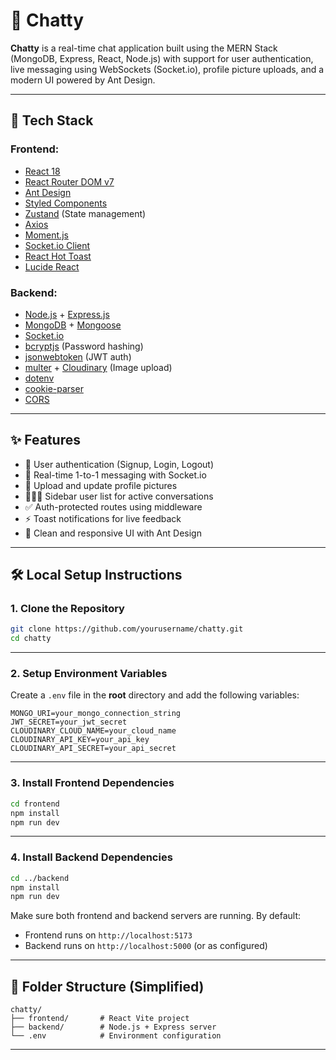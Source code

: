 # 💬 Chatty

**Chatty** is a real-time chat application built using the MERN Stack (MongoDB, Express, React, Node.js) with support for user authentication, live messaging using WebSockets (Socket.io), profile picture uploads, and a modern UI powered by Ant Design.

---

## 🚀 Tech Stack

### Frontend:
- [React 18](https://reactjs.org/)
- [React Router DOM v7](https://reactrouter.com/)
- [Ant Design](https://ant.design/)
- [Styled Components](https://styled-components.com/)
- [Zustand](https://github.com/pmndrs/zustand) (State management)
- [Axios](https://axios-http.com/)
- [Moment.js](https://momentjs.com/)
- [Socket.io Client](https://socket.io/)
- [React Hot Toast](https://react-hot-toast.com/)
- [Lucide React](https://lucide.dev/)

### Backend:
- [Node.js](https://nodejs.org/) + [Express.js](https://expressjs.com/)
- [MongoDB](https://www.mongodb.com/) + [Mongoose](https://mongoosejs.com/)
- [Socket.io](https://socket.io/)
- [bcryptjs](https://github.com/dcodeIO/bcrypt.js) (Password hashing)
- [jsonwebtoken](https://github.com/auth0/node-jsonwebtoken) (JWT auth)
- [multer](https://github.com/expressjs/multer) + [Cloudinary](https://cloudinary.com/) (Image upload)
- [dotenv](https://github.com/motdotla/dotenv)
- [cookie-parser](https://github.com/expressjs/cookie-parser)
- [CORS](https://github.com/expressjs/cors)

---

## ✨ Features

- 🔐 User authentication (Signup, Login, Logout)
- 💬 Real-time 1-to-1 messaging with Socket.io
- 📁 Upload and update profile pictures
- 🧑‍🤝‍🧑 Sidebar user list for active conversations
- ✅ Auth-protected routes using middleware
- ⚡ Toast notifications for live feedback
- 🎨 Clean and responsive UI with Ant Design

---

## 🛠️ Local Setup Instructions

### 1. Clone the Repository

```bash
git clone https://github.com/yourusername/chatty.git
cd chatty
````

---

### 2. Setup Environment Variables

Create a `.env` file in the **root** directory and add the following variables:

```env
MONGO_URI=your_mongo_connection_string
JWT_SECRET=your_jwt_secret
CLOUDINARY_CLOUD_NAME=your_cloud_name
CLOUDINARY_API_KEY=your_api_key
CLOUDINARY_API_SECRET=your_api_secret
```

---

### 3. Install Frontend Dependencies

```bash
cd frontend
npm install
npm run dev
```

---

### 4. Install Backend Dependencies

```bash
cd ../backend
npm install
npm run dev
```

Make sure both frontend and backend servers are running. By default:

* Frontend runs on `http://localhost:5173`
* Backend runs on `http://localhost:5000` (or as configured)

---

## 📂 Folder Structure (Simplified)

```
chatty/
├── frontend/       # React Vite project
├── backend/        # Node.js + Express server
└── .env            # Environment configuration
```

---

